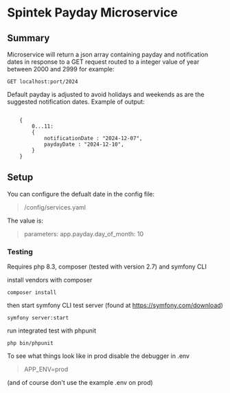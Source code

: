 # Spintek Payday Microservice

## Summary 

Microservice will return a json array containing payday and notification dates
in response to a GET request routed to a integer value of year between 2000 and 2999
for example:
```
GET localhost:port/2024 
```
Default payday is adjusted to avoid holidays and weekends as are the suggested notification dates.
Example of output:
```

    {
        0...11:
        {
            notificationDate : "2024-12-07",
            paydayDate : "2024-12-10",
        }
    }

```

## Setup

You can configure the defualt date in the config file:

>/config/services.yaml

The value is:
>parameters: app.payday.day_of_month: 10

### Testing
Requires php 8.3, composer (tested with version 2.7) and symfony CLI 

install vendors with composer 

```composer install```

then start symfony CLI test server (found at https://symfony.com/download)

```symfony server:start```

run integrated test with phpunit

```php bin/phpunit```

To see what things look like in prod disable the debugger in .env 

>APP_ENV=prod

(and of course don't use the example .env on prod)
